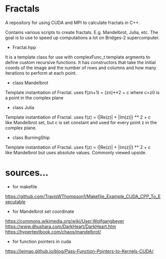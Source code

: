 # Fractals
A repository for using CUDA and MPI to calculate fractals in C++.

Contains various scripts to create fractals. E.g. Mandelbrot, Julia, etc.
The goal is to use to speed up computations a lot on Bridges-2 supercomputer.

- Fractal.hpp
  
It is a template class for use with complexFunc_t template argments to define custom recursive functions.
It has constructors that take the initial coords of the image and the number of rows and columns
and how many iterations to perform at each point.

- class Mandelbrot
  
Template instantiation of Fractal. uses f(zn+1) = (zn)**2 + c 
where c=z0 is a point in the complex plane

- class Julia
  
Template instantiation of Fractal. uses f(z) = (|Re(z)| + |Im(z)|) ** 2 + c  
like Mandelbrot set, but c is set constant and used for every point z 
in the complex plane.

- class BurningShip
  
Template instantiation of Fractal. uses f(z) = (|Re(z)| + |Im(z)|) ** 2 + c  
like Mandelbrot but uses absolute values. Commonly viewed upside.





# sources...

- for makefile

https://github.com/TravisWThompson1/Makefile_Example_CUDA_CPP_To_Executable

- for Mandelbrot set coordinate
  
https://commons.wikimedia.org/wiki/User:Wolfgangbeyer
https://www.dhushara.com/DarkHeart/DarkHeart.htm
https://hypertextbook.com/chaos/mandelbrot/

- for function pointers in cuda
  
https://leimao.github.io/blog/Pass-Function-Pointers-to-Kernels-CUDA/
